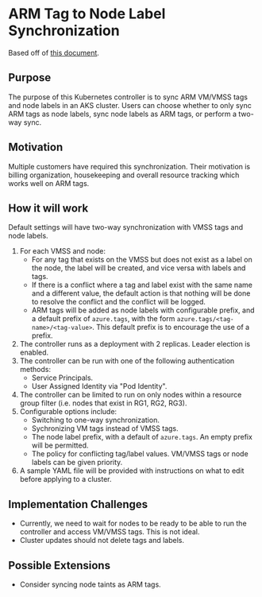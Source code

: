 # ARM Tag to Node Label Synchronization

Based off of [this document](https://microsoft.sharepoint.com/:w:/r/teams/azurecontainercompute/_layouts/15/Doc.aspx?sourcedoc=%7B3a2d20bc-7fa4-450c-8bcf-67156b7b594d%7D&action=edit&wdPid=14896249).

## Purpose

The purpose of this Kubernetes controller is to sync ARM VM/VMSS tags and node labels in an AKS cluster.
Users can choose whether to only sync ARM tags as node labels, sync node labels as ARM tags,
or perform a two-way sync.

## Motivation

Multiple customers have required this synchronization.
Their motivation is billing organization, housekeeping and overall resource tracking which works well on ARM tags.

## How it will work

Default settings will have two-way synchronization with VMSS tags and node labels.

1. For each VMSS and node:
    - For any tag that exists on the VMSS but does not exist as a label on the node, the label will be created, and vice versa with labels and tags.
    - If there is a conflict where a tag and label exist with the same name and a different value,
      the default action is that nothing will be done to resolve the conflict and the conflict will be logged.
    - ARM tags will be added as node labels with configurable prefix, and a default prefix of `azure.tags`, with the form 
    `azure.tags/<tag-name>/<tag-value>`. This default prefix is to encourage the use of a prefix.
2. The controller runs as a deployment with 2 replicas. Leader election is enabled.
3. The controller can be run with one of the following authentication methods:
    - Service Principals.
    - User Assigned Identity via "Pod Identity".
4. The controller can be limited to run on only nodes within a resource group filter (i.e. nodes that exist in RG1, RG2, RG3).
5. Configurable options include:
    - Switching to one-way synchronization.
    - Sychronizing VM tags instead of VMSS tags.
    - The node label prefix, with a default of `azure.tags`. An empty prefix will be permitted.
    - The policy for conflicting tag/label values. VM/VMSS tags or node labels can be given priority.
6. A sample YAML file will be provided with instructions on what to edit before applying to a cluster.

## Implementation Challenges

- Currently, we need to wait for nodes to be ready to be able to run the controller and access VM/VMSS tags. This is not ideal.
- Cluster updates should not delete tags and labels.

## Possible Extensions

- Consider syncing node taints as ARM tags.

